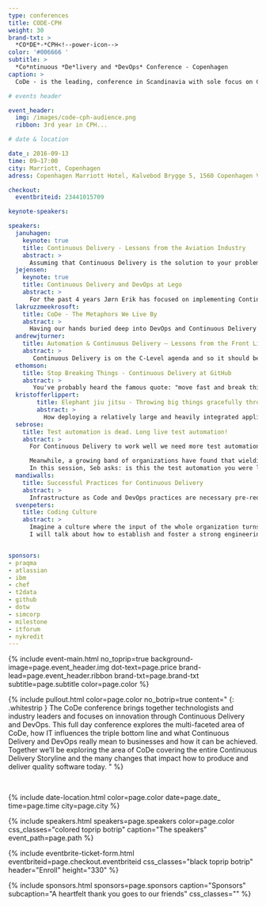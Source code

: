 ```yaml
---
type: conferences
title: CODE-CPH
weight: 30
brand-txt: >
  *CO*DE*-*CPH<!--power-icon-->
color: '#006666 '
subtitle: >
  *Co*ntinuous *De*livery and *DevOps* Conference - Copenhagen
caption: >
  CoDe - is the leading, conference in Scandinavia with sole focus on Continuous Delivery and DevOp for senior executives and C-levels in general.

# events header

event_header:
  img: /images/code-cph-audience.png
  ribbon: 3rd year in CPH...

# date & location

date_: 2016-09-13
time: 09—17:00
city: Marriott, Copenhagen
adress: Copenhagen Marriott Hotel, Kalvebod Brygge 5, 1560 Copenhagen V, Denmark

checkout:
  eventbriteid: 23441015709

keynote-speakers:

speakers:
  januhagen:
    keynote: true
    title: Continuous Delivery - Lessons from the Aviation Industry
    abstract: >
      Assuming that Continuous Delivery is the solution to your problems Jan will explore - through various stories - which character traits should be present in your team members if they are to build and deliver cutting edge software. He will touch on how to build such a team. A non-technical keynote for anyone who is managing, or is a member of, a team who are trying to implement continuous delivery.
  jejensen:
    keynote: true
    title: Continuous Delivery and DevOps at Lego
    abstract: >
      For the past 4 years Jørn Erik has focused on implementing Continuous Delivery and DevOps processes and practices in development, quality and operations at Lego.
  lakruzzmeekrosoft:
    title: CoDe - The Metaphors We Live By
    abstract: >
      Having our hands buried deep into DevOps and Continuous Delivery - "CoDe" every single day, we tend to expand our vocabulary and lingo with metaphors, proverbs and anecdotes that enables us to understand and explain our domain. Mike and Lars will cover tales in the range from Tarantino's Pulp Fiction to Indonesia's stone age population.
  andrewjturner:
    title: Automation & Continuous Delivery – Lessons from the Front Line
    abstract: >
       Continuous Delivery is on the C-Level agenda and so it should be – it’s a game changer for IT change. But how do you prioritize what to do and align your stakeholders to get the most from the opportunity? Automation provides the foundation for continuous delivery, and learning from real life customer experiences across regulated industries is an excellent way to accelerate your adoption.
  ethomson:
    title: Stop Breaking Things - Continuous Delivery at GitHub
    abstract: >
       You've probably heard the famous quote: "move fast and break things". Of course we all want to move fast, but our customers expect reliable and working services. Can you move quickly, deliver continuously, but not break things?  Learn about the tools and processes that GitHub uses to deploy continuously, while breaking as few things as possible, and how we detect and fix the problems that arise.
  kristofferlippert:
        title: Elephant jiu jitsu - Throwing big things gracefully through the air
        abstract: >
          How deploying a relatively large and heavily integrated application in an elegant an speedy agile fashion turned out to not be quite as easy as it seemed. Following agile and Continuous Delivery principles when working with SAP hybris is a bit like practicing jiu jitsu with an elephant - the elephant has quite an impact on the end result. But it’s not impossible...
  sebrose:
    title: Test automation is dead. Long live test automation!
    abstract: >
      For Continuous Delivery to work well we need more test automation (or to be precise, we need to do less manual testing) but each initiative seems to deliver another pile of incomprehensible, brittle, unmaintainable scripts that suck resources and deliver questionable returns. The more we chase test automation, the further away it seems to get.

      Meanwhile, a growing band of organizations have found that wielding the power of examples in workshops (where the business, the developers and the testers collaborate) is helping promote early discovery of assumptions, risks and missing requirements. What’s more, these examples are powering the creation of a ubiquitous language, helping prevent future misunderstandings. And, if that isn’t enough already, these examples can then be automated, using tools like Cucumber, to become an executable specification.
      In this session, Seb asks: is this the test automation you were looking for?
  mandiwalls:
    title: Successful Practices for Continuous Delivery
    abstract: >
      Infrastructure as Code and DevOps practices are necessary pre-requisites for safely adopting Continuous Delivery. With software becoming more and more crucial to business success in various parts of the market, speed of delivery becomes the game changer. This talk will explore some of the practices your team will need to adopt to safely move fast, continuously delivering value to your customers.
  svenpeters:
    title: Coding Culture
    abstract: >
      Imagine a culture where the input of the whole organization turns an individual idea into a user story in just a couple of hours, where everybody's goal is to make the customers job easier and more effective, and where you work on projects you love instead of projects you loathe. A great coding culture concentrates on making developers productive and happy by removing unnecessary overhead, bringing autonomous teams together, helping the individual programmer to innovate, and raising awareness among developers about how to create better code.
      I will talk about how to establish and foster a strong engineering-focused culture that scales from a small team to a huge organization with hundreds of developers. I'll give lots of examples from our experience at Atlassian to show that once you're working in a great coding culture, you won't want to work anywhere else.


sponsors:
- praqma
- atlassian
- ibm
- chef
- t2data
- github
- dotw
- simcorp
- milestone
- itforum
- nykredit
---
```


{% include event-main.html
no_toprip=true
background-image=page.event_header.img
dot-text=page.price
brand-lead=page.event_header.ribbon
brand-txt=page.brand-txt
subtitle=page.subtitle
color=page.color %}

{% include pullout.html
color=page.color
no_botrip=true
content="
{: .whitestrip }
The CoDe conference brings together technologists and industry leaders and focuses on innovation through Continuous Delivery and DevOps. This full day conference explores the multi-faceted area of CoDe, how IT influences the triple bottom line and what Continuous Delivery and DevOps really mean to businesses and how it can be achieved. Together we’ll be exploring the area of CoDe covering the entire Continuous Delivery Storyline and the many changes that impact how to produce and deliver quality software today.
"
%}

<br/>

{% include date-location.html
color=page.color
date=page.date_
time=page.time
city=page.city %}

{% include speakers.html
speakers=page.speakers
color=page.color
css_classes="colored toprip botrip"
caption="The speakers"
event_path=page.path
%}

{% include eventbrite-ticket-form.html
eventbriteid=page.checkout.eventbriteid
css_classes="black toprip botrip"
header="Enroll"
height="330" %}

{% include sponsors.html
sponsors=page.sponsors
caption="Sponsors"
subcaption="A heartfelt thank you goes to our friends"
css_classes="" %}
